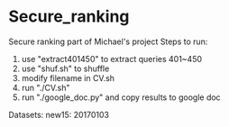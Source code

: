 # Secure_ranking
Secure ranking part of Michael's project
Steps to run:
1. use "extract401450" to extract queries 401~450
2. use "shuf.sh" to shuffle
3. modify filename in CV.sh
4. run "./CV.sh"
5. run "./google_doc.py" and copy results to google doc

Datasets:
new15: 20170103
